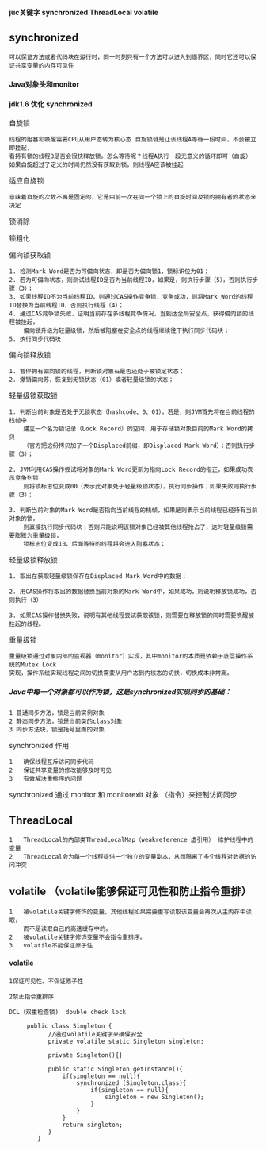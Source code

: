 ####  juc关键字 synchronized ThreadLocal  volatile

## synchronized

    可以保证方法或者代码块在运行时，同一时刻只有一个方法可以进入到临界区，同时它还可以保证共享变量的内存可见性

#### Java对象头和monitor


#### jdk1.6 优化 synchronized 

自旋锁 

    线程的阻塞和唤醒需要CPU从用户态转为核心态 自旋锁就是让该线程A等待一段时间，不会被立即挂起，
    看持有锁的线程B是否会很快释放锁。怎么等待呢？线程A执行一段无意义的循环即可（自旋） 
    如果自旋超过了定义的时间仍然没有获取到锁，则线程A应该被挂起

适应自旋锁

    意味着自旋的次数不再是固定的，它是由前一次在同一个锁上的自旋时间及锁的拥有者的状态来决定

锁消除

锁粗化

偏向锁获取锁
    
    1. 检测Mark Word是否为可偏向状态，即是否为偏向锁1，锁标识位为01；
    2. 若为可偏向状态，则测试线程ID是否为当前线程ID，如果是，则执行步骤（5），否则执行步骤（3）；
    3. 如果线程ID不为当前线程ID，则通过CAS操作竞争锁，竞争成功，则将Mark Word的线程ID替换为当前线程ID，否则执行线程（4）；
    4. 通过CAS竞争锁失败，证明当前存在多线程竞争情况，当到达全局安全点，获得偏向锁的线程被挂起，
        偏向锁升级为轻量级锁，然后被阻塞在安全点的线程继续往下执行同步代码块；
    5. 执行同步代码块

偏向锁释放锁

    1. 暂停拥有偏向锁的线程，判断锁对象石是否还处于被锁定状态；
    2. 撤销偏向苏，恢复到无锁状态（01）或者轻量级锁的状态；

轻量级锁获取锁
    
    1. 判断当前对象是否处于无锁状态（hashcode、0、01），若是，则JVM首先将在当前线程的栈帧中
        建立一个名为锁记录（Lock Record）的空间，用于存储锁对象目前的Mark Word的拷贝
        （官方把这份拷贝加了一个Displaced前缀，即Displaced Mark Word）；否则执行步骤（3）；
    
    2. JVM利用CAS操作尝试将对象的Mark Word更新为指向Lock Record的指正，如果成功表示竞争到锁
        则将锁标志位变成00（表示此对象处于轻量级锁状态），执行同步操作；如果失败则执行步骤（3）；
    
    3. 判断当前对象的Mark Word是否指向当前线程的栈帧，如果是则表示当前线程已经持有当前对象的锁，
        则直接执行同步代码块；否则只能说明该锁对象已经被其他线程抢占了，这时轻量级锁需要膨胀为重量级锁，
        锁标志位变成10，后面等待的线程将会进入阻塞状态；

轻量级锁释放锁

    1. 取出在获取轻量级锁保存在Displaced Mark Word中的数据；
    
    2. 用CAS操作将取出的数据替换当前对象的Mark Word中，如果成功，则说明释放锁成功，否则执行（3）
    
    3. 如果CAS操作替换失败，说明有其他线程尝试获取该锁，则需要在释放锁的同时需要唤醒被挂起的线程。
    
重量级锁

    重量级锁通过对象内部的监视器（monitor）实现，其中monitor的本质是依赖于底层操作系统的Mutex Lock
    实现，操作系统实现线程之间的切换需要从用户态到内核态的切换，切换成本非常高。


##### Java中每一个对象都可以作为锁，这是synchronized实现同步的基础：

    1 普通同步方法，锁是当前实例对象
    2 静态同步方法，锁是当前类的class对象
    3 同步方法块，锁是括号里面的对象


synchronized 作用
    
    1   确保线程互斥访问同步代码
    2   保证共享变量的修改能够及时可见
    3   有效解决重排序的问题
    
synchronized 通过 monitor 和 monitorexit 对象 （指令）来控制访问同步

## ThreadLocal 

    1   ThreadLocal的内部类ThreadLocalMap（weakreference 虚引用） 维护线程中的变量
    2   ThreadLocal会为每一个线程提供一个独立的变量副本，从而隔离了多个线程对数据的访问冲突
    
## volatile （volatile能够保证可见性和防止指令重排）
    
    1   被volatile关键字修饰的变量，其他线程如果需要重写读取该变量会再次从主内存中读取，
        而不是读取自己的高速缓存中的。
    2   被volatile关键字修饰变量不会指令重排序。
    3   volatile不能保证原子性

#### volatile 
    
    1保证可见性、不保证原子性
    
    2禁止指令重排序
    
    DCL（双重检查锁)  double check lock
    
         public class Singleton {
               //通过volatile关键字来确保安全
               private volatile static Singleton singleton;
            
               private Singleton(){}
            
               public static Singleton getInstance(){
                   if(singleton == null){
                       synchronized (Singleton.class){
                           if(singleton == null){
                               singleton = new Singleton();
                           }
                       }
                   }
                   return singleton;
               }
            }


